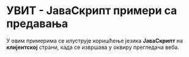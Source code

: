 # УВИТ - ЈаваСкрипт примери са предавања

У овим примерима се илуструје коришћење језика **ЈаваСкрипт** на **клијентској** страни, када се извршава у оквиру прегледача веба.